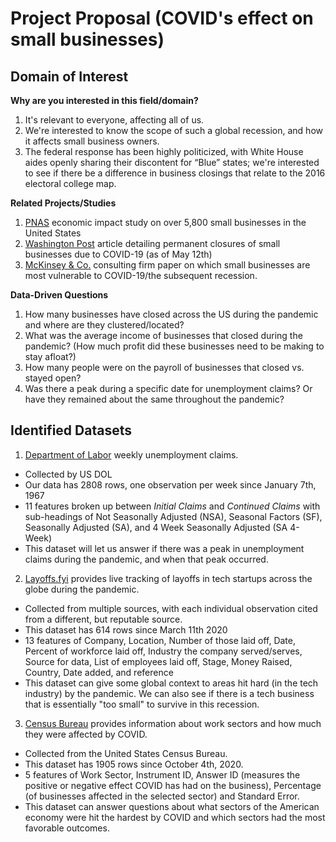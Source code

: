 # Project Proposal (COVID's effect on small businesses)


## Domain of Interest
**Why are you interested in this field/domain?**
1. It's relevant to everyone, affecting all of us.
2. We're interested to know the scope of such a global recession, and how it affects small business owners.
3. The federal response has been highly politicized, with White House aides openly sharing their discontent for “Blue” states; we're interested to see if there be a difference in business closings that relate to the 2016 electoral college map.

**Related Projects/Studies**
1. [PNAS](https://www.pnas.org/content/117/30/17656) economic impact study on over 5,800 small businesses in the United States
2. [Washington Post](https://www.washingtonpost.com/business/2020/05/12/small-business-used-define-americas-economy-pandemic-could-end-that-forever/) article detailing permanent closures of small businesses due to COVID-19 (as of May 12th)
3. [McKinsey & Co.](https://www.mckinsey.com/~/media/McKinsey/Featured%20Insights/Americas/Which%20small%20businesses%20are%20most%20vulnerable%20to%20COVID%2019%20and%20when/Which-small-businesses-are-most-vulnerable-to-COVID-19-and-when-final.pdf) consulting firm paper on which small businesses are most vulnerable to COVID-19/the subsequent recession.

**Data-Driven Questions**
1. How many businesses have closed across the US during the pandemic and where are they clustered/located?
2. What was the average income of businesses that closed during the pandemic? (How much profit did these businesses need to be making to stay afloat?)
3. How many people were on the payroll of businesses that closed vs. stayed open?
4. Was there a peak during a specific date for unemployment claims? Or have they remained about the same throughout the pandemic?

## Identified Datasets

1. [Department of Labor](https://oui.doleta.gov/unemploy/wkclaims/report.asp) weekly unemployment claims.
  - Collected by US DOL
  - Our data has 2808 rows, one observation per week since January 7th, 1967
  - 11 features broken up between _Initial Claims_ and _Continued Claims_ with sub-headings of Not Seasonally Adjusted (NSA), Seasonal Factors (SF), Seasonally Adjusted (SA), and 4 Week Seasonally Adjusted (SA 4-Week)
  - This dataset will let us answer if there was a peak in unemployment claims during the pandemic, and when that peak occurred.

2. [Layoffs.fyi](https://layoffs.fyi/tracker/) provides live tracking of layoffs in tech startups across the globe during the pandemic.
  - Collected from multiple sources, with each individual observation cited from a different, but reputable source.
  - This dataset has 614 rows since March 11th 2020
  - 13 features of Company, Location, Number of those laid off, Date, Percent of workforce laid off, Industry the company served/serves, Source for data, List of employees laid off, Stage, Money Raised, Country, Date added, and reference
  - This dataset can give some global context to areas hit hard (in the tech industry) by the pandemic. We can also see if there is a tech business that is essentially "too small" to survive in this recession.

3. [Census Bureau](https://portal.census.gov/pulse/data/#data) provides information about work sectors and how much they were affected by COVID.
  - Collected from the United States Census Bureau.
  - This dataset has 1905 rows since October 4th, 2020.
  -  5 features of Work Sector, Instrument ID, Answer ID (measures the positive or negative effect COVID has had on the business), Percentage (of businesses affected in the selected sector) and Standard Error. 
  - This dataset can answer questions about what sectors of the American economy were hit the hardest by COVID and which sectors had the most favorable outcomes. 
